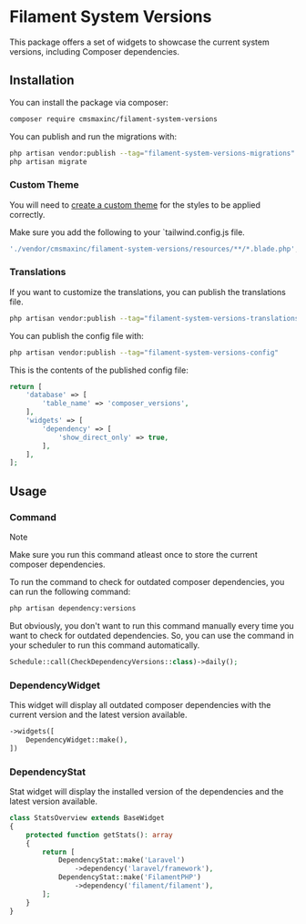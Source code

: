 # Filament System Versions

This package offers a set of widgets to showcase the current system versions, including Composer dependencies.

## Installation

You can install the package via composer:

```bash
composer require cmsmaxinc/filament-system-versions
```

You can publish and run the migrations with:

```bash
php artisan vendor:publish --tag="filament-system-versions-migrations"
php artisan migrate
```

### Custom Theme

You will need to [create a custom theme](https://filamentphp.com/docs/3.x/panels/themes#creating-a-custom-theme) for the styles to be applied correctly.


Make sure you add the following to your `tailwind.config.js file.

```bash
'./vendor/cmsmaxinc/filament-system-versions/resources/**/*.blade.php',
```

### Translations
If you want to customize the translations, you can publish the translations file.

```bash
php artisan vendor:publish --tag="filament-system-versions-translations"
```

You can publish the config file with:

```bash
php artisan vendor:publish --tag="filament-system-versions-config"
```

This is the contents of the published config file:

```php
return [
    'database' => [
        'table_name' => 'composer_versions',
    ],
    'widgets' => [
        'dependency' => [
            'show_direct_only' => true,
        ],
    ],
];
```

## Usage

### Command

> [!NOTE]  
> Make sure you run this command atleast once to store the current composer dependencies.

To run the command to check for outdated composer dependencies, you can run the following command:

```bash
php artisan dependency:versions
```

But obviously, you don't want to run this command manually every time you want to check for outdated dependencies. So, you can use the command in your scheduler to run this command automatically.

```php
Schedule::call(CheckDependencyVersions::class)->daily();
```

### DependencyWidget
This widget will display all outdated composer dependencies with the current version and the latest version available.

```php
->widgets([
    DependencyWidget::make(),
])
```

### DependencyStat
Stat widget will display the installed version of the dependencies and the latest version available.

```php
class StatsOverview extends BaseWidget
{
    protected function getStats(): array
    {
        return [
            DependencyStat::make('Laravel')
                ->dependency('laravel/framework'),
            DependencyStat::make('FilamentPHP')
                ->dependency('filament/filament'),
        ];
    }
}
```